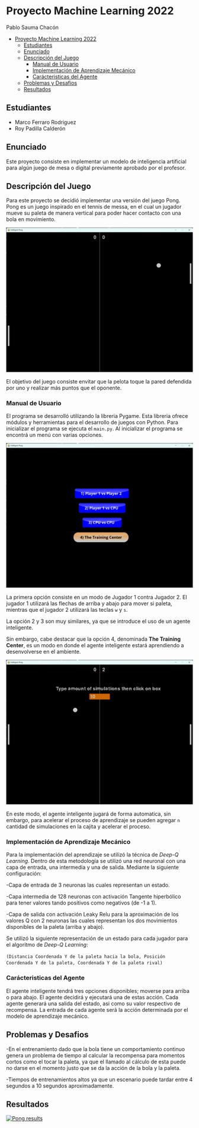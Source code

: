 # Proyecto Machine Learning 2022

Pablo Sauma Chacón

- [Proyecto Machine Learning 2022](#proyecto-machine-learning-2022)
  - [Estudiantes](#estudiantes)
  - [Enunciado](#enunciado)
  - [Descripción del Juego](#descripción-del-juego)
    - [Manual de Usuario](#manual-de-usuario)
    - [Implementación de Aprendizaje Mecánico](#implementación-de-aprendizaje-mecánico)
    - [Carácteristicas del Agente](#carácteristicas-del-agente)
  - [Problemas y Desafios](#problemas-y-desafios)
  - [Resultados](#resultados)

## Estudiantes

- Marco Ferraro Rodriguez
- Roy Padilla Calderón

## Enunciado

Este proyecto consiste en implementar un modelo de inteligencia artificial para algún juego de mesa o digital previamente aprobado por el profesor.

## Descripción del Juego

Para este proyecto se decidió implementar una versión del juego Pong. Pong es un juego inspirado en el tennis de messa, en el cual un jugador mueve su paleta de manera vertical para poder hacer contacto con una bola en movimiento.

![pong](./images/pong_screenshot.jpg)

El objetivo del juego consiste envitar que la pelota toque la pared defendida por uno y realizar más puntos que el oponente.

### Manual de Usuario

El programa se desarrolló utilizando la libreria Pygame. Esta libreria ofrece módulos y herramientas para el desarrollo de juegos con Python. Para inicializar el programa se ejecuta el `main.py`. Al inicializar el programa se encontrá un menú con varias opciones.

![menu](./images/pong_menu_screenshot.jpg)

La primera opción consiste en un modo de Jugador 1 contra Jugador 2. El jugador 1 utilizará las flechas de arriba y abajo para mover si paleta, mientras que el jugador 2 utilizará las teclas `w` y `s`.

La opción 2 y 3 son muy similares, ya que se introduce el uso de un agente inteligente.

Sin embargo, cabe destacar que la opción 4, denominada **The Training Center**, es un modo en donde el agente inteligente estará aprendiendo a desenvolverse en el ambiente.

![training](./images/pong_training_center_screenshot.jpg)

En este modo, el agente inteligente jugará de forma automatica, sin embargo, para acelerar el proceso de aprendizaje se pueden agregar `n` cantidad de simulaciones en la cajita y acelerar el proceso.

### Implementación de Aprendizaje Mecánico

Para la implementación del aprendizaje se utilizó la técnica de _Deep-Q Learning_. Dentro de esta metodología se utilizó una red neuronal con una capa de entrada, una intermedia y una de salida. Mediante la siguiente configuración:

-Capa de entrada de 3 neuronas las cuales representan un estado.

-Capa intermedia de 128 neuronas con activación Tangente hiperbólico para tener valores tando positivos como negativos (de -1 a 1).

-Capa de salida con activación Leaky Relu para la aproximación de los valores Q con 2 neuronas las cuales representan los dos movimientos disponibles de la paleta (arriba y abajo).

Se utilizó la siguiente representación de un estado para cada jugador para el algoritmo de _Deep-Q Learning_:

`(Distancia Coordenada Y de la paleta hacia la bola, Posición Coordenada Y de la paleta, Coordenada Y de la paleta rival)`

### Carácteristicas del Agente

El agente inteligente tendrá tres opciones disponibles; moverse para arriba o para abajo. El agente decidirá y ejecutará una de estas acción. Cada agente generará una salida del estado, asi como su valor respectivo de recompensa. La entrada de cada agente será la acción determinada por el modelo de aprendizaje mecánico.

## Problemas y Desafios

-En el entrenamiento dado que la bola tiene un comportamiento continuo genera un problema de tiempo al calcular la recompensa para momentos cortos como el tocar la paleta, ya que el llamado al cálculo de esta puede no darse en el momento justo que se da la acción de la bola y la paleta.

-Tiempos de entrenamientos altos ya que un escenario puede tardar entre 4 segundos a 10 segundos aproximadamente.

## Resultados
[![Pong results](https://img.youtube.com/vi/zazxN9fcpT8/0.jpg)](https://www.youtube.com/watch?v=zazxN9fcpT8 "Pong results")
